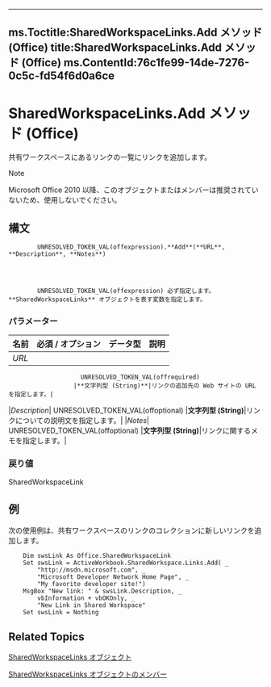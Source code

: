 

---
ms.Toctitle:SharedWorkspaceLinks.Add メソッド (Office)
title:SharedWorkspaceLinks.Add メソッド (Office)
ms.ContentId:76c1fe99-14de-7276-0c5c-fd54f6d0a6ce
---
# SharedWorkspaceLinks.Add メソッド (Office)




共有ワークスペースにあるリンクの一覧にリンクを追加します。

>[!NOTE]
>Microsoft Office 2010 以降、このオブジェクトまたはメンバーは推奨されていないため、使用しないでください。





## 構文

            UNRESOLVED_TOKEN_VAL(offexpression).**Add**(**URL**, **Description**, **Notes**)




            UNRESOLVED_TOKEN_VAL(offexpression) 必ず指定します。**SharedWorkspaceLinks** オブジェクトを表す変数を指定します。

### パラメーター

|**名前**|**必須 / オプション**|**データ型**|**説明**|
|---|---|---|---|
|*URL*|
                        UNRESOLVED_TOKEN_VAL(offrequired)
                      |**文字列型 (String)**|リンクの追加先の Web サイトの URL を指定します。|
|*Description*|
                        UNRESOLVED_TOKEN_VAL(offoptional)
                      |**文字列型 (String)**|リンクについての説明文を指定します。|
|*Notes*|
                        UNRESOLVED_TOKEN_VAL(offoptional)
                      |**文字列型 (String)**|リンクに関するメモを指定します。|



### 戻り値
SharedWorkspaceLink





## 例
次の使用例は、共有ワークスペースのリンクのコレクションに新しいリンクを追加します。

```vba
    Dim swsLink As Office.SharedWorkspaceLink 
    Set swsLink = ActiveWorkbook.SharedWorkspace.Links.Add( _ 
        "http://msdn.microsoft.com", _ 
        "Microsoft Developer Network Home Page", _ 
        "My favorite developer site!") 
    MsgBox "New link: " & swsLink.Description, _ 
        vbInformation + vbOKOnly, _ 
        "New Link in Shared Workspace" 
    Set swsLink = Nothing 

```




## Related Topics

[SharedWorkspaceLinks オブジェクト](b226b376-9d8c-659a-9551-6341bbebed6f.md)

[SharedWorkspaceLinks オブジェクトのメンバー](49c747c3-fcf9-9452-a391-6062666c3205.md)




